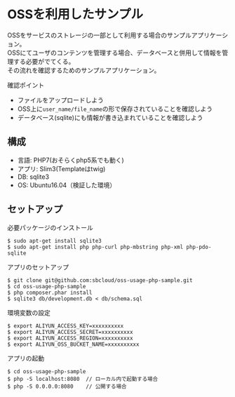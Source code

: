 # OSSを利用したサンプル
OSSをサービスのストレージの一部として利用する場合のサンプルアプリケーション。  
OSSにてユーザのコンテンツを管理する場合、データベースと併用して情報を管理する必要がでてくる。  
その流れを確認するためのサンプルアプリケーション。

確認ポイント
- ファイルをアップロードしよう
- OSS上に`user_name/file_name`の形で保存されていることを確認しよう
- データベース(sqlite)にも情報が書き込まれていることを確認しよう

## 構成
- 言語: PHP7(おそらくphp5系でも動く)
- アプリ: Slim3(Templateはtwig)
- DB: sqlite3
- OS: Ubuntu16.04（検証した環境）

## セットアップ
必要パッケージのインストール
```
$ sudo apt-get install sqlite3
$ sudo apt-get install php php-curl php-mbstring php-xml php-pdo-sqlite
```

アプリのセットアップ
```
$ git clone git@github.com:sbcloud/oss-usage-php-sample.git
$ cd oss-usage-php-sample
$ php composer.phar install
$ sqlite3 db/development.db < db/schema.sql
```

環境変数の設定
```
$ export ALIYUN_ACCESS_KEY=xxxxxxxxxx
$ export ALIYUN_ACCESS_SECRET=xxxxxxxxxx
$ export ALIYUN_ACCESS_REGION=xxxxxxxxxx
$ export ALIYUN_OSS_BUCKET_NAME=xxxxxxxxxx
```

アプリの起動
```
$ cd oss-usage-php-sample
$ php -S localhost:8080  // ローカル内で起動する場合
$ php -S 0.0.0.0:8080    // 公開する場合
```
